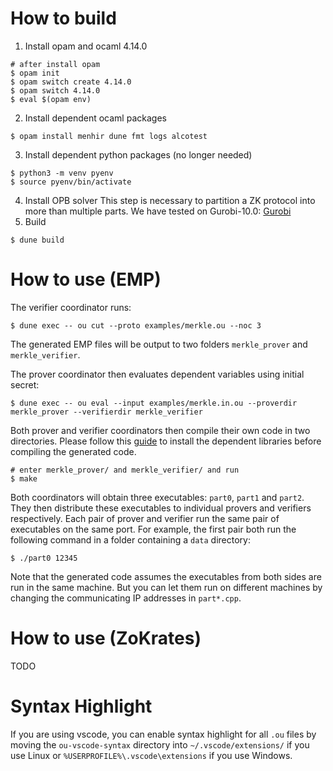 # How to build
1. Install opam and ocaml 4.14.0
```shell
# after install opam
$ opam init
$ opam switch create 4.14.0
$ opam switch 4.14.0
$ eval $(opam env)
```
2. Install dependent ocaml packages
```shell
$ opam install menhir dune fmt logs alcotest
```
3. Install dependent python packages (no longer needed)
```shell
$ python3 -m venv pyenv
$ source pyenv/bin/activate
```
4. Install OPB solver
This step is necessary to partition a ZK protocol into more than multiple parts.
We have tested on Gurobi-10.0:
[Gurobi](https://www.gurobi.com/downloads/gurobi-software/)
5. Build
```shell
$ dune build
```

# How to use (EMP)
The verifier coordinator runs:
```shell
$ dune exec -- ou cut --proto examples/merkle.ou --noc 3
```
The generated EMP files will be output to two folders `merkle_prover` and `merkle_verifier`.

The prover coordinator then evaluates dependent variables using initial secret:
```shell
$ dune exec -- ou eval --input examples/merkle.in.ou --proverdir merkle_prover --verifierdir merkle_verifier
```
Both prover and verifier coordinators then compile their own code in two directories.
Please follow this [guide](https://github.com/emp-toolkit/emp-zk) to install the dependent libraries before compiling the generated code.
```shell
# enter merkle_prover/ and merkle_verifier/ and run
$ make
```
Both coordinators will obtain three executables: `part0`, `part1` and `part2`.
They then distribute these executables to individual provers and verifiers respectively.
Each pair of prover and verifier run the same pair of executables on the same port. For example, the first pair both run the following command in a folder containing a `data` directory:
```shell
$ ./part0 12345
```
Note that the generated code assumes the executables from both sides are run in the same machine. But you can let them run on different machines by changing the communicating IP addresses in `part*.cpp`.

# How to use (ZoKrates)
TODO

# Syntax Highlight
If you are using vscode, you can enable syntax highlight for all `.ou` files by moving the `ou-vscode-syntax` directory into `~/.vscode/extensions/` if you use Linux or `%USERPROFILE%\.vscode\extensions` if you use Windows.
